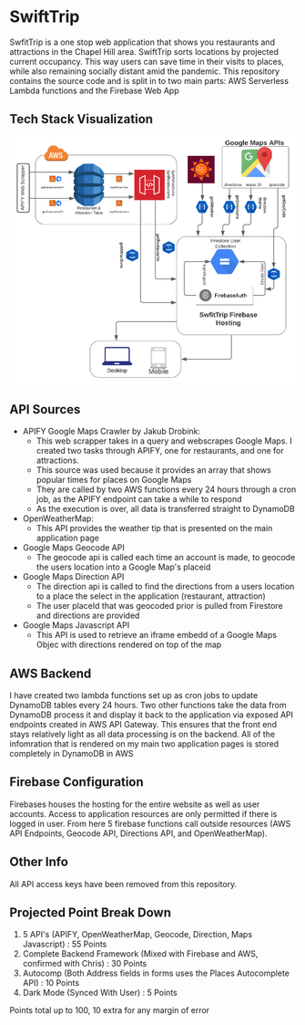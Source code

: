 # SwiftTrip

SwfitTrip is a one stop web application that shows you restaurants and attractions in the Chapel Hill area. SwiftTrip sorts locations by projected current occupancy. This way users can save time in their visits to places, while also remaining socially distant amid the pandemic. This repository contains the source code and is split in to two main parts: AWS Serverless Lambda functions and the Firebase Web App

## Tech Stack Visualization

![Tech Stack](techstack.png)

## API Sources
- APIFY Google Maps Crawler by Jakub Drobink:
  - This web scrapper takes in a query and webscrapes Google Maps. I created two tasks through APIFY, one for restaurants, and one for attractions.
  - This source was used because it provides an array that shows popular times for places on Google Maps
  - They are called by two AWS functions every 24 hours through a cron job, as the APIFY endpoint can take a while to respond
  - As the execution is over, all data is transferred straight to DynamoDB
- OpenWeatherMap:
  - This API provides the weather tip that is presented on the main application page
- Google Maps Geocode API
  - The geocode api is called each time an account is made, to geocode the users location into a Google Map's placeid
- Google Maps Direction API
  - The direction api is called to find the directions from a users location to a place the select in the application  (restaurant, attraction)
  - The user placeId that was geocoded prior is pulled from Firestore and directions are provided
- Google Maps Javascript API
  - This API is used to retrieve an iframe embedd of a Google Maps Objec with directions rendered on top of the map

## AWS Backend
I have created two lambda functions set up as cron jobs to update DynamoDB tables every 24 hours. Two other functions take the data from DynamoDB process it and display it back to the application via exposed API endpoints created in AWS API Gateway. This ensures that the front end stays relatively light as all data processing is on the backend. All of the infomration that is rendered on my main two application pages is stored completely in DynamoDB in AWS

## Firebase Configuration
Firebases houses the hosting for the entire website as well as user accounts. Access to application resources are only permitted if there is logged in user. From here 5 firebase functions call outside resources (AWS API Endpoints, Geocode API, Directions API, and OpenWeatherMap).

## Other Info
All API access keys have been removed from this repository.

## Projected Point Break Down
1. 5 API's (APIFY, OpenWeatherMap, Geocode, Direction, Maps Javascript) : 55 Points
2. Complete Backend Framework (Mixed with Firebase and AWS, confirmed with Chris) : 30 Points
3. Autocomp (Both Address fields in forms uses the Places Autocomplete API) : 10 Points
4. Dark Mode (Synced With User) : 5 Points

Points total up to 100, 10 extra for any margin of error